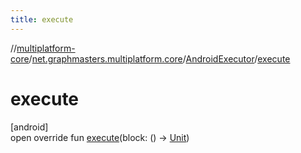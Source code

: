 ```yaml
---
title: execute
---
```

//[multiplatform-core](../../../index.html)/[net.graphmasters.multiplatform.core](../index.html)/[AndroidExecutor](index.html)/[execute](execute.html)



# execute



[android]\
open override fun [execute](execute.html)(block: () -&gt; [Unit](https://kotlinlang.org/api/latest/jvm/stdlib/kotlin/-unit/index.html))




